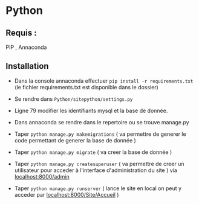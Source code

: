 # Python


## Requis :

PIP , Annaconda

## Installation

* Dans la console annaconda effectuer `pip install -r requirements.txt` (le fichier requirements.txt est disponible dans le dossier)

* Se rendre dans `Python/sitepython/settings.py`

* Ligne 79 modifier les identifiants mysql et la base de donnée.

* Dans annaconda se rendre dans le repertoire ou se trouve manage.py 

* Taper `python manage.py makemigrations` ( va permettre de generer le code permettant de generer la base de donnée )

* Taper `python manage.py migrate` ( va creer la base de donnée ) 

* Taper `python manage.py createsuperuser` ( va permettre de creer un utilisateur pour acceder à l'interface d'administration du site )
via <localhost:8000/admin>

* Taper `python manage.py runserver` ( lance le site en local on peut y acceder par <localhost:8000/Site/Accueil> )


